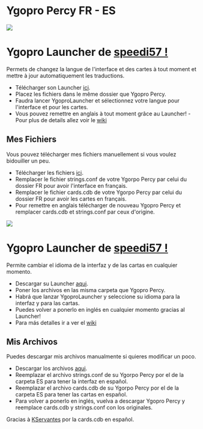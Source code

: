 # Ygopro Percy FR - ES
![](https://cdn2.iconfinder.com/data/icons/flags_gosquared/64/France_flat.png)
# Ygopro Launcher de [speedi57 !](https://github.com/speedi57)
Permets de changez la langue de l'interface et des cartes à tout moment et mettre à jour automatiquement les traductions.
- Télécharger son Launcher [ici](https://github.com/speedi57/YgoProFrPatcher/releases).
- Placez les fichiers dans le même dossier que Ygopro Percy.
- Faudra lancer YgoproLauncher et sélectionnez votre langue pour l'interface et pour les cartes.
- Vous pouvez remettre en anglais à tout moment grâce au Launcher! 
-Pour plus de details allez voir le [wiki](https://github.com/speedi57/YgoProFrPatcher/wiki)
## Mes Fichiers
Vous pouvez télécharger mes fichiers manuellement si vous voulez bidouiller un peu.
- Télécharger les fichiers [ici](https://github.com/LucienAclantis/ypfr/archive/master.zip).
- Remplacer le fichier strings.conf de votre Ygorpo Percy par celui du dossier FR pour avoir l'interface en français.
- Remplacer le fichier cards.cdb de votre Ygorpo Percy par celui du dossier FR pour avoir les cartes en français.
- Pour remettre en anglais télécharger de nouveau Ygopro Percy et remplacer cards.cdb et strings.conf par ceux d'origine.

![](https://cdn2.iconfinder.com/data/icons/flags_gosquared/64/Spain_flat.png)
# Ygopro Launcher de [speedi57 !](https://github.com/speedi57)
Permite cambiar el idioma de la interfaz y de las cartas en cualquier momento.
- Descargar su Launcher [aqui](https://github.com/speedi57/YgoProFrPatcher/releases).
- Poner los archivos en las misma carpeta que Ygopro Percy.
- Habrá que lanzar YgoproLauncher y seleccione su idioma para la interfaz y para las cartas.
- Puedes volver a ponerlo en inglés en cualquier momento gracias al Launcher!
- Para más detalles ir a ver el [wiki](https://github.com/speedi57/YgoProFrPatcher/wiki)  
## Mis Archivos
Puedes descargar mis archivos manualmente si quieres modificar un poco.
- Descargar los archivos [aqui](https://github.com/LucienAclantis/ypfr/archive/master.zip).
- Reemplazar el archivo strings.conf de su Ygorpo Percy por el de la carpeta ES para tener la interfaz en español.
- Reemplazar el archivo cards.cdb de su Ygorpo Percy por el de la carpeta ES para tener las cartas en español.
- Para volver a ponerlo en inglés, vuelva a descargar Ygopro Percy y reemplace cards.cdb y strings.conf con los originales.

Gracias à [KServantes](https://github.com/KServantes/ygopro-percy-es) por la cards.cdb en español.
